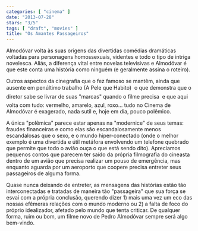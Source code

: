 ```yaml
---
categories: [ "cinema" ]
date: "2013-07-28"
stars: "3/5"
tags: [ "draft", "movies" ]
title: "Os Amantes Passageiros"
---
```

Almodóvar volta às suas origens das divertidas comédias dramáticas
voltadas para personagens homossexuais, videntes e todo o tipo de
intriga novelesca. Aliás, a diferença vital entre novelas televisivas
e Almodóvar é que este conta uma história como ninguém (e geralmente
assina o roteiro).

Outros aspectos da cinegrafia que o fez famoso se mantêm, ainda que
ausente em penúltimo trabalho (A Pele que Habito)  o que demonstra
que o diretor sabe se livrar de suas "marcas" quando o filme precisa  e
que aqui volta com tudo: vermelho, amarelo, azul, roxo... tudo no Cinema
de Almodóvar é exagerado, nada sutil e, hoje em dia, pouco polêmico.

A única "polêmica" parece estar apenas na "modernice" de seus temas:
fraudes financeiras e como elas são escandalosamente menos escandalosas
que o sexo, e o mundo hiper-conectado (onde o melhor exemplo é uma
divertida e útil metáfora envolvendo um telefone quebrado que permite
que todo o avião ouça o que está sendo dito). Apreciamos pequenos
contos que parecem ter saído da própria filmografia do cineasta dentro
de um avião que precisa realizar um pouso de emergência, mas enquanto
aguarda por um aeroporto que coopere precisa entreter seus passageiros
de alguma forma.

Quase nunca deixando de entreter, as mensagens das histórias estão tão
interconectadas e tratadas de maneira tão "passageira" que sua força
se esvai com a própria conclusão, querendo dizer 1) mais uma vez um
eco das nossas efêmeras relações com o mundo moderno ou 2) a falta de
foco do próprio idealizador, afetado pelo mundo que tenta criticar. De
qualquer forma, ruim ou bom, um filme novo de Pedro Almodóvar sempre
será algo bem-vindo.

